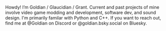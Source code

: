 Howdy! I’m Goldian / Glaucidian / Grant. Current and past projects of mine involve video game modding and development, software dev, and sound design.
I'm primarily familar with Python and C++.
If you want to reach out, find me at @Goldian on Discord or @goldian.bsky.social on Bluesky.

